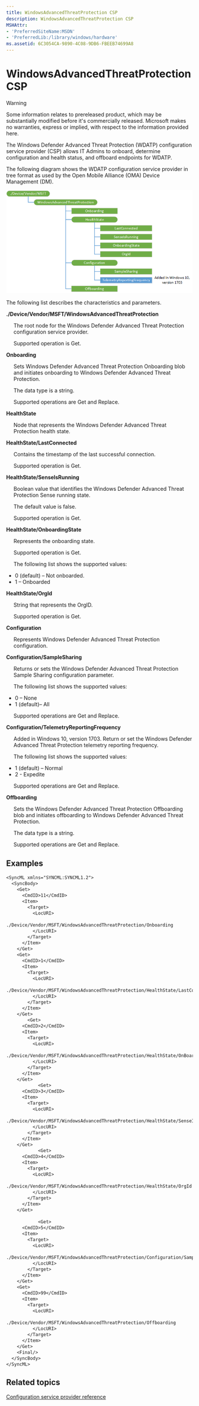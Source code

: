 ```yaml
---
title: WindowsAdvancedThreatProtection CSP
description: WindowsAdvancedThreatProtection CSP
MSHAttr:
- 'PreferredSiteName:MSDN'
- 'PreferredLib:/library/windows/hardware'
ms.assetid: 6C3054CA-9890-4C08-9DB6-FBEEB74699A8
---
```


# WindowsAdvancedThreatProtection CSP

> [!WARNING]
> Some information relates to prereleased product, which may be substantially modified before it's commercially released. Microsoft makes no warranties, express or implied, with respect to the information provided here. 

The Windows Defender Advanced Threat Protection (WDATP) configuration service provider (CSP) allows IT Admins to onboard, determine configuration and health status, and offboard endpoints for WDATP.

The following diagram shows the WDATP configuration service provider in tree format as used by the Open Mobile Alliance (OMA) Device Management (DM).

![windowsadvancedthreatprotection csp diagram](images/provisioning-csp-watp.png)

The following list describes the characteristics and parameters.

<a href="" id="--device-vendor-msft-windowsadvancedthreatprotection"></a>**./Device/Vendor/MSFT/WindowsAdvancedThreatProtection**  
<p style="margin-left: 20px">The root node for the Windows Defender Advanced Threat Protection configuration service provider.

<p style="margin-left: 20px">Supported operation is Get.

<a href="" id="onboarding"></a>**Onboarding**  
<p style="margin-left: 20px">Sets Windows Defender Advanced Threat Protection Onboarding blob and initiates onboarding to Windows Defender Advanced Threat Protection.

<p style="margin-left: 20px">The data type is a string.

<p style="margin-left: 20px">Supported operations are Get and Replace.

<a href="" id="healthstate"></a>**HealthState**  
<p style="margin-left: 20px">Node that represents the Windows Defender Advanced Threat Protection health state.

<a href="" id="healthstate-lastconnected"></a>**HealthState/LastConnected**  
<p style="margin-left: 20px">Contains the timestamp of the last successful connection.

<p style="margin-left: 20px">Supported operation is Get.

<a href="" id="healthstate-senseisrunning"></a>**HealthState/SenseIsRunning**  
<p style="margin-left: 20px">Boolean value that identifies the Windows Defender Advanced Threat Protection Sense running state.

<p style="margin-left: 20px">The default value is false.

<p style="margin-left: 20px">Supported operation is Get.

<a href="" id="healthstate-onboardingstate"></a>**HealthState/OnboardingState**  
<p style="margin-left: 20px">Represents the onboarding state.

<p style="margin-left: 20px">Supported operation is Get.

<p style="margin-left: 20px">The following list shows the supported values:

-   0 (default) – Not onboarded.
-   1 – Onboarded

<a href="" id="healthstate-orgid"></a>**HealthState/OrgId**  
<p style="margin-left: 20px">String that represents the OrgID.

<p style="margin-left: 20px">Supported operation is Get.

<a href="" id="configuration"></a>**Configuration**  
<p style="margin-left: 20px">Represents Windows Defender Advanced Threat Protection configuration.

<a href="" id="configuration-samplesharing"></a>**Configuration/SampleSharing**  
<p style="margin-left: 20px">Returns or sets the Windows Defender Advanced Threat Protection Sample Sharing configuration parameter.

<p style="margin-left: 20px">The following list shows the supported values:

-   0 – None
-   1 (default)– All

<p style="margin-left: 20px">Supported operations are Get and Replace.

<a href="" id="configuration-telemetryreportingfrequency"></a>**Configuration/TelemetryReportingFrequency**  
<p style="margin-left: 20px">Added in Windows 10, version 1703. Return or set the Windows Defender Advanced Threat Protection telemetry reporting frequency. 

<p style="margin-left: 20px">The following list shows the supported values:

-   1 (default) – Normal
-   2 - Expedite

<p style="margin-left: 20px">Supported operations are Get and Replace.

<a href="" id="offboarding"></a>**Offboarding**  
<p style="margin-left: 20px">Sets the Windows Defender Advanced Threat Protection Offboarding blob and initiates offboarding to Windows Defender Advanced Threat Protection.

<p style="margin-left: 20px">The data type is a string.

<p style="margin-left: 20px">Supported operations are Get and Replace.

## Examples


``` syntax
<SyncML xmlns="SYNCML:SYNCML1.2">
  <SyncBody>
    <Get>
      <CmdID>11</CmdID>
      <Item>
        <Target>
          <LocURI>
            ./Device/Vendor/MSFT/WindowsAdvancedThreatProtection/Onboarding
          </LocURI>
        </Target>
      </Item>
    </Get>
    <Get>
      <CmdID>1</CmdID>
      <Item>
        <Target>
          <LocURI>
            ./Device/Vendor/MSFT/WindowsAdvancedThreatProtection/HealthState/LastConnected
          </LocURI>
        </Target>
      </Item>
    </Get>
        <Get>
      <CmdID>2</CmdID>
      <Item>
        <Target>
          <LocURI>
            ./Device/Vendor/MSFT/WindowsAdvancedThreatProtection/HealthState/OnBoardingState
          </LocURI>
        </Target>
      </Item>
    </Get>
            <Get>
      <CmdID>3</CmdID>
      <Item>
        <Target>
          <LocURI>
            ./Device/Vendor/MSFT/WindowsAdvancedThreatProtection/HealthState/SenseIsRunning
          </LocURI>
        </Target>
      </Item>
    </Get>
            <Get>
      <CmdID>4</CmdID>
      <Item>
        <Target>
          <LocURI>
            ./Device/Vendor/MSFT/WindowsAdvancedThreatProtection/HealthState/OrgId
          </LocURI>
        </Target>
      </Item>
    </Get>

            <Get>
      <CmdID>5</CmdID>
      <Item>
        <Target>
          <LocURI>
            ./Device/Vendor/MSFT/WindowsAdvancedThreatProtection/Configuration/SampleSharing
          </LocURI>
        </Target>
      </Item>
    </Get>
    <Get>
      <CmdID>99</CmdID>
      <Item>
        <Target>
          <LocURI>
            ./Device/Vendor/MSFT/WindowsAdvancedThreatProtection/Offboarding
          </LocURI>
        </Target>
      </Item>
    </Get>
    <Final/> 
  </SyncBody>
</SyncML>
```

## Related topics


[Configuration service provider reference](configuration-service-provider-reference.md)

 

 






